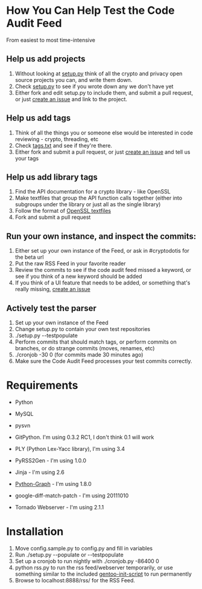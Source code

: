 # How You Can Help Test the Code Audit Feed

From easiest to most time-intensive

## Help us add projects

 1. Without looking at [setup.py](https://github.com/cryptodotis/code-audit-feed/blob/master/setup.py) think of all the crypto and privacy open source projects you can, and write them down.
 2. Check [setup.py](https://github.com/cryptodotis/code-audit-feed/blob/master/setup.py) to see if you wrote down any we don't have yet
 3. Either fork and edit setup.py to include them, and submit a pull request, or just [create an issue](https://github.com/cryptodotis/code-audit-feed/issues/new) and link to the project.
 
## Help us add tags

 1. Think of all the things you or someone else would be interested in code reviewing - crypto, threading, etc
 2. Check [tags.txt](https://github.com/cryptodotis/code-audit-feed/blob/master/tags.txt) and see if they're there.
 3. Either fork and submit a pull request, or just [create an issue](https://github.com/cryptodotis/code-audit-feed/issues/new) and tell us your tags
 
## Help us add library tags

 1. Find the API documentation for a crypto library - like OpenSSL
 2. Make textfiles that group the API function calls together (either into subgroups under the library or just all as the single library)
 3. Follow the format of [OpenSSL textfiles](https://github.com/cryptodotis/code-audit-feed/tree/master/keyword-setup) 
 4. Fork and submit a pull request

## Run your own instance, and inspect the commits:

 1. Either set up your own instance of the Feed, or ask in #cryptodotis for the beta url 
 2. Put the raw RSS Feed in your favorite reader
 3. Review the commits to see if the code audit feed missed a keyword, or see if you think of a new keyword should be added
 4. If you think of a UI feature that needs to be added, or something that's really missing, [create an issue](https://github.com/cryptodotis/code-audit-feed/issues/new)
 
## Actively test the parser

 1. Set up your own instance of the Feed
 2. Change setup.py to contain your own test repositories
 3. ./setup.py --testpopulate
 4. Perform commits that should match tags, or perform commits on branches, or do strange commits (moves, renames, etc)
 5. ./cronjob -30 0  (for commits made 30 minutes ago)
 6. Make sure the Code Audit Feed processes your test commits correctly.



# Requirements

 - Python
 - MySQL
 
 - pysvn
 - GitPython.  I'm using 0.3.2 RC1, I don't think 0.1 will work
 - PLY (Python Lex-Yacc library), I'm using 3.4
 - PyRSS2Gen - I'm using 1.0.0
 - Jinja - I'm using 2.6
 - [Python-Graph](http://code.google.com/p/python-graph/) - I'm using 1.8.0 
 - google-diff-match-patch - I'm using 20111010
 - Tornado Webserver - I'm using 2.1.1

# Installation

 1. Move config.sample.py to config.py and fill in variables
 2. Run ./setup.py --populate or --testpopulate
 3. Set up a cronjob to run nightly with ./cronjob.py -86400 0
 4. python rss.py to run the rss feed/webserver temporarily, or use something similar to the included [gentoo-init-script](https://github.com/cryptodotis/code-audit-feed/blob/master/gentoo-init-script) to run permanently
 5. Browse to localhost:8888/rss/ for the RSS Feed.